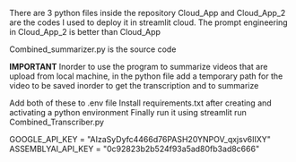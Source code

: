 There are 3 python files inside the repository
Cloud_App and Cloud_App_2 are the codes I used to deploy it in streamlit cloud. The prompt engineering in Cloud_App_2 is better than Cloud_App

Combined_summarizer.py is the source code



****IMPORTANT****
Inorder to use the program to summarize videos that are upload from local machine, in the python file add a temporary path for the video to
be saved inorder to get the transcription and to summarize


Add both of these to .env file
Install requirements.txt after creating and activating a python environment
Finally run it using streamlit run Combined_Transcriber.py





GOOGLE_API_KEY = "AIzaSyDyfc4466d76PASH20YNPOV_qxjsv6IIXY"
ASSEMBLYAI_API_KEY = "0c92823b2b524f93a5ad80fb3ad8c666"
